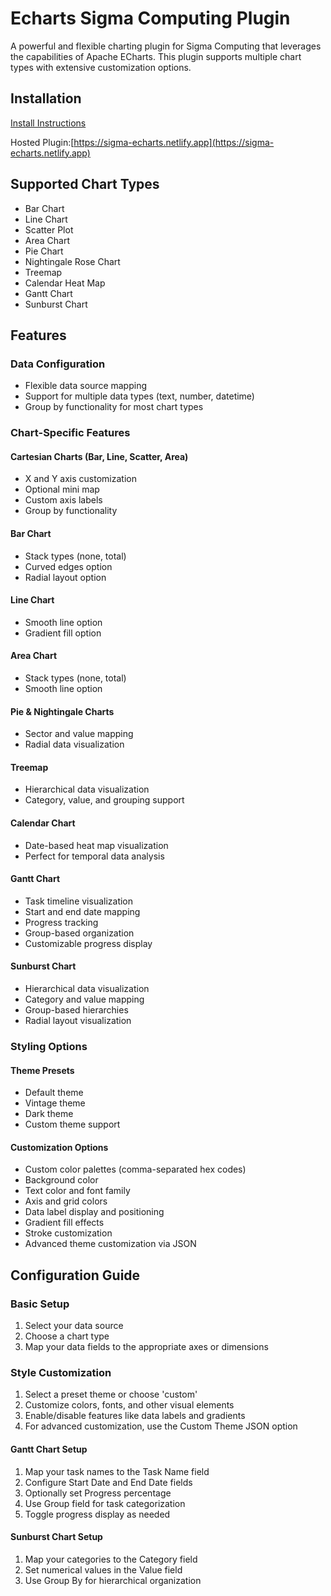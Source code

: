 # Echarts Sigma Computing Plugin

A powerful and flexible charting plugin for Sigma Computing that leverages the capabilities of Apache ECharts. This plugin supports multiple chart types with extensive customization options.

## Installation

[Install Instructions](https://github.com/sigmacomputing/sigma-sample-plugins/blob/main/sample-plugin-bar-chart/README.md)

Hosted Plugin:[https://sigma-echarts.netlify.app](https://sigma-echarts.netlify.app)

## Supported Chart Types

- Bar Chart
- Line Chart
- Scatter Plot
- Area Chart
- Pie Chart
- Nightingale Rose Chart
- Treemap
- Calendar Heat Map
- Gantt Chart
- Sunburst Chart

## Features

### Data Configuration
- Flexible data source mapping
- Support for multiple data types (text, number, datetime)
- Group by functionality for most chart types

### Chart-Specific Features

#### Cartesian Charts (Bar, Line, Scatter, Area)
- X and Y axis customization
- Optional mini map
- Custom axis labels
- Group by functionality

#### Bar Chart
- Stack types (none, total)
- Curved edges option
- Radial layout option

#### Line Chart
- Smooth line option
- Gradient fill option

#### Area Chart
- Stack types (none, total)
- Smooth line option

#### Pie & Nightingale Charts
- Sector and value mapping
- Radial data visualization

#### Treemap
- Hierarchical data visualization
- Category, value, and grouping support

#### Calendar Chart
- Date-based heat map visualization
- Perfect for temporal data analysis

#### Gantt Chart
- Task timeline visualization
- Start and end date mapping
- Progress tracking
- Group-based organization
- Customizable progress display

#### Sunburst Chart
- Hierarchical data visualization
- Category and value mapping
- Group-based hierarchies
- Radial layout visualization

### Styling Options

#### Theme Presets
- Default theme
- Vintage theme
- Dark theme
- Custom theme support

#### Customization Options
- Custom color palettes (comma-separated hex codes)
- Background color
- Text color and font family
- Axis and grid colors
- Data label display and positioning
- Gradient fill effects
- Stroke customization
- Advanced theme customization via JSON

## Configuration Guide

### Basic Setup
1. Select your data source
2. Choose a chart type
3. Map your data fields to the appropriate axes or dimensions

### Style Customization
1. Select a preset theme or choose 'custom'
2. Customize colors, fonts, and other visual elements
3. Enable/disable features like data labels and gradients
4. For advanced customization, use the Custom Theme JSON option

#### Gantt Chart Setup
1. Map your task names to the Task Name field
2. Configure Start Date and End Date fields
3. Optionally set Progress percentage
4. Use Group field for task categorization
5. Toggle progress display as needed

#### Sunburst Chart Setup
1. Map your categories to the Category field
2. Set numerical values in the Value field
3. Use Group By for hierarchical organization